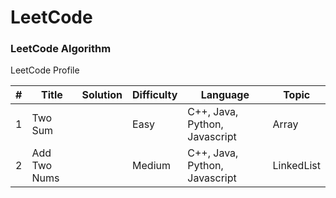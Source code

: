 LeetCode
========

### LeetCode Algorithm



LeetCode Profile



| #    | Title        | Solution | Difficulty | Language                      | Topic      |
| ---- | ------------ | -------- | ---------- | ----------------------------- | ---------- |
| 1    | Two Sum      |          | Easy       | C++, Java, Python, Javascript | Array      |
| 2    | Add Two Nums |          | Medium     | C++, Java, Python, Javascript | LinkedList |

